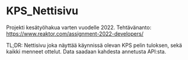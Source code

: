 # KPS_Nettisivu

Projekti kesätyöhakua varten vuodelle 2022. Tehtävänanto: https://www.reaktor.com/assignment-2022-developers/ 

TL;DR:
Nettisivu joka näyttää käynnissä olevan KPS pelin tuloksen, sekä kaikki menneet ottelut. Data saadaan kahdesta annetusta API:sta.
